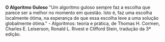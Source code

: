 **O Algoritmo Guloso**
"Um algoritmo guloso sempre faz a escolha que parece ser a melhor no momento em questão. Isto é, faz uma escolha localmente ótima, na esperança de que essa escolha leve a uma solução globalmente ótima." - Algoritmos: teoria e prática, de Thomas H. Cormen, Charles E. Leiserson, Ronald L. Rivest e Clifford Stein, tradução da 3ª edição.

